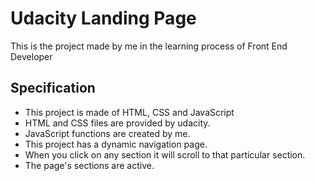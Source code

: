 # Udacity Landing Page

This is the project made by me in the learning process of Front End Developer

## Specification
  - This project is made of HTML, CSS and JavaScript
  - HTML and CSS files are provided by udacity.
  - JavaScript functions are created by me.
  - This project has a dynamic navigation page.
  - When you click on any section it will scroll to that particular section.
  - The page's sections are active.